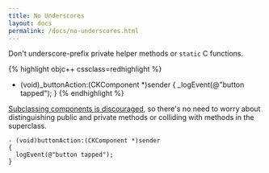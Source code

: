 ```yaml
---
title: No Underscores
layout: docs
permalink: /docs/no-underscores.html
---
```

Don't underscore-prefix private helper methods or `static` C functions.

{% highlight objc++ cssclass=redhighlight %}
- (void)_buttonAction:(CKComponent *)sender
{
  _logEvent(@"button tapped");
}
{% endhighlight %}

[Subclassing components is discouraged](never-subclass-components.html), so there's no need to worry about distinguishing public and private methods or colliding with methods in the superclass.

```objc++
- (void)buttonAction:(CKComponent *)sender
{
  logEvent(@"button tapped");
}
```
